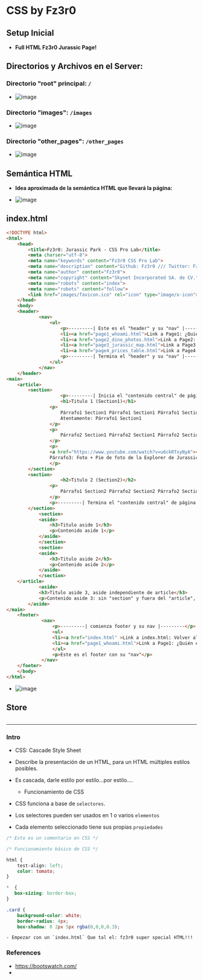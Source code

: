 



# CSS by Fz3r0

## Setup Inicial

- **Full HTML Fz3r0 Jurassic Page!**

## Directorios y Archivos en el Server:  

### Directorio "root" principal: `/`

- ![image](https://user-images.githubusercontent.com/94720207/170094834-5e5a8430-9afd-4f42-bcce-b78d42c20a69.png)

### Directorio "images": `/images`

- ![image](https://user-images.githubusercontent.com/94720207/170095055-e33e59b8-daf1-43dc-879e-f21440aa51e2.png)

### Directorio "other_pages": `/other_pages`

- ![image](https://user-images.githubusercontent.com/94720207/170095288-cfd3f10d-0fa9-42f4-b3b5-30084a0aa86c.png)

## Semántica HTML
 
- **Idea aproximada de la semántica HTML que llevará la página:**

- ![image](https://user-images.githubusercontent.com/94720207/169996597-cde55d9f-4834-440d-8337-d57135dd190a.png)
 
## index.html

```html
<!DOCTYPE html>
<html>
    <head>
		<title>Fz3r0: Jurassic Park - CSS Pro Lab</title>
		<meta charser="utf-8">
		<meta name="keywords" content="Fz3r0 CSS Pro Lab">
		<meta name="description" content="Github: Fz3r0 /// Twitter: Fzer0_OPs">
		<meta name="author" content="Fz3r0">
		<meta name="copyright" content="Skynet Incorporated SA. de CV.">
		<meta name="robots" content="index">
		<meta name="robots" content="follow">
		<link href="images/favicon.ico" rel="icon" type="image/x-icon">
    </head>	
    <body>
    <header>
    		<nav>
    			<ul>
    				<p>---------| Este es el "header" y su "nav" |---------</p>
    				<li><a href="page1_whoami.html">Link a Page1: ¿Quién es Fz3r0?</a></li>
    				<li><a href="page2_dino_photos.html">Link a Page2: Fotos de Dinosaurios</a></li>
    				<li><a href="page3_jurassic_map.html">Link a Page3: Mapa del Parque</a></li>
    				<li><a href="page4_prices_table.html">Link a Page4: Jurassic Store</a></li>
    				<p>---------| Termina el "header" y su "nav" |---------</p>
    			</ul>
    		</nav>
    </header>
<main>    
    <article>
		<section>	
    		        <p>---------| Inicia el "contenido central" de página |---------</p>
    		        <h1>Titulo 1 (Section1)</h1>
    			<p>
    				Párrafo1 Section1 Párrafo1 Section1 Párrafo1 Section1 Párrafo1 Section1 Párrafo1 Section1 Párrafo1 Section1.<br>
    				Atentamente: Párrafo1 Section1		  
    			</p>
    			<p>
    				Párrafo2 Section1 Párrafo2 Section1 Párrafo2 Section1 Párrafo2 Section1.
    			</p>
    			<p>
    			<a href="https://www.youtube.com/watch?v=u6ckRTxyNyA"><img src="images/explorer.jpg" alt="alt: explorer" title="title: mouse hover"></a><br>
    			Párrafo3: Foto + Pie de foto de la Explorer de Jurassic Park
    			</p>
		</section>    
		<section>	
    		        <h2>Titulo 2 (Section2)</h2>
    			<p>
    				Párrafo1 Section2 Párrafo2 Section2 Párrafo2 Section2 Párrafo2 Section2 Párrafo2 Section2 Párrafo2 Section2 Párrafo2 Section2 Párrafo2 Section2 Párrafo2 Section2 Párrafo2 Section2 Párrafo2 Section2 Párrafo2 Section2 Párrafo2 Section2.   
    			</p>
    			<p>---------| Termina el "contenido central" de página |---------</p>
		</section>
	        <section>
	    	<aside>
	    		<h3>Titulo aside 1</h3>
	    		<p>Contenido aside 1</p>
	    	</aside>
	        </section>
	        <section>
	    	<aside>
	    		<h3>Titulo aside 2</h3>
	    		<p>Contenido aside 2</p>
	    	</aside>
	        </section>
    </article>        
    	    <aside>
	        <h3>Titulo aside 3, aside independiente de article</h3>
	        <p>Contenido aside 3: sin "section" y fuera del "article", último "aside"</p>
	    </aside>
</main>
    <footer>
    		 <nav>
    		     <p>---------| comienza footer y su nav |---------</p>	
    			 <ul>
    			 <li><a href="index.html" >Link a index.html: Volver al Index</a></li>
		         <li><a href="page1_whoami.html">Link a Page1: ¿Quién es Fz3r0?</a></li>
    			 </ul>
		         <p>Este es el footer con su "nav"</p>
    		 </nav>
    </footer>	    
    </body>
</html>
```
- ![image](https://user-images.githubusercontent.com/94720207/170093932-327d38bb-e174-4286-8b55-dfd647686549.png)

## Store

```html
```
---

### Intro

- CSS: Cascade Style Sheet
- Describe la presentación de un HTML, para un HTML múltiples estilos posibles.
- Es cascada, darle estilo por estilo...por estilo....

    - Funcionamiento de CSS 

- CSS funciona a base de `selectores`. 
- Los selectores pueden ser usados en 1 o varios `elementos`
- Cada elemento seleccionado tiene sus propias `propiedades`

```css
/* Esto es un comentario en CSS */
```

```css
/* Funcionamiento básico de CSS */

html {
    test-align: left;
    color: tomato;
}

*  {
   box-sizing: border-box;
}

.card {
    background-color: white;
    border-radius: 4px;
    box-shadow: 0 2px 5px rgba(0,0,0,0.3);
```







    
    - Empezar con un `index.html` Que tal el: fz3r0 super special HTML!!!



### References

- https://bootswatch.com/
- 


